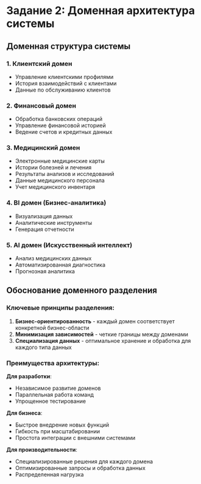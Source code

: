 # Задание 2: Доменная архитектура системы

## Доменная структура системы

### 1. Клиентский домен
  - Управление клиентскими профилями
  - История взаимодействий с клиентами
  - Данные по обслуживанию клиентов

### 2. Финансовый домен
  - Обработка банковских операций
  - Управление финансовой историей
  - Ведение счетов и кредитных данных

### 3. Медицинский домен
  - Электронные медицинские карты
  - Истории болезней и лечения
  - Результаты анализов и исследований
  - Данные медицинского персонала
  - Учет медицинского инвентаря

### 4. BI домен (Бизнес-аналитика)
  - Визуализация данных
  - Аналитические инструменты
  - Генерация отчетности

### 5. AI домен (Искусственный интеллект)
  - Анализ медицинских данных
  - Автоматизированная диагностика
  - Прогнозная аналитика

## Обоснование доменного разделения

### Ключевые принципы разделения:
1. **Бизнес-ориентированность** - каждый домен соответствует конкретной бизнес-области
2. **Минимизация зависимостей** - четкие границы между доменами
3. **Специализация данных** - оптимальное хранение и обработка для каждого типа данных

### Преимущества архитектуры:

**Для разработки**:
- Независимое развитие доменов
- Параллельная работа команд
- Упрощенное тестирование

**Для бизнеса**:
- Быстрое внедрение новых функций
- Гибкость при масштабировании
- Простота интеграции с внешними системами

**Для производительности**:
- Специализированные решения для каждого домена
- Оптимизированные запросы и обработка данных
- Распределенная нагрузка